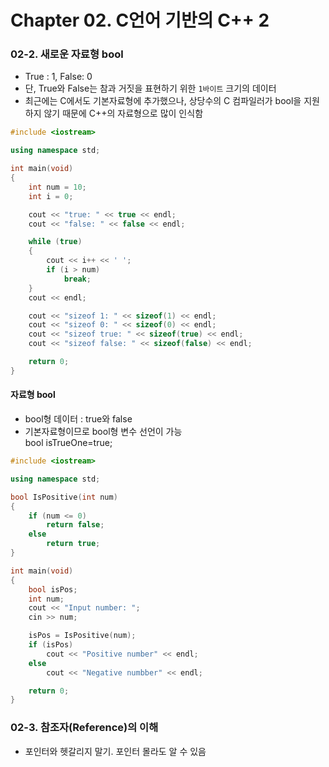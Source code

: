 # Chapter 02.  C언어 기반의 C++ 2
### 02-2. 새로운 자료형 bool
- True : 1, False: 0
- 단, True와 False는 참과 거짓을 표현하기 위한 `1바이트` 크기의 데이터
- 최근에는 C에서도 기본자료형에 추가했으나, 상당수의 C 컴파일러가 bool을 지원하지 않기 때문에 C++의 자료형으로 많이 인식함

```C++
#include <iostream>

using namespace std;

int main(void)
{
	int num = 10;
	int i = 0;

	cout << "true: " << true << endl;
	cout << "false: " << false << endl;

	while (true)
	{
		cout << i++ << ' ';
		if (i > num)
			break;
	}
	cout << endl;

	cout << "sizeof 1: " << sizeof(1) << endl;
	cout << "sizeof 0: " << sizeof(0) << endl;
	cout << "sizeof true: " << sizeof(true) << endl;
	cout << "sizeof false: " << sizeof(false) << endl;

	return 0;
}

```

#### 자료형 bool
- bool형 데이터 : true와 false
- 기본자료형이므로 bool형 변수 선언이 가능
<br> bool isTrueOne=true;

```C++
#include <iostream>

using namespace std;

bool IsPositive(int num)
{
	if (num <= 0)
		return false;
	else
		return true;
}

int main(void)
{
	bool isPos;
	int num;
	cout << "Input number: ";
	cin >> num;

	isPos = IsPositive(num);
	if (isPos)
		cout << "Positive number" << endl;
	else
		cout << "Negative numbber" << endl;

	return 0;
}
```

### 02-3. 참조자(Reference)의 이해
- 포인터와 헷갈리지 말기. 포인터 몰라도 알 수 있음
